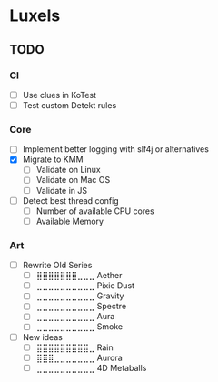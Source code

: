 # Luxels

## TODO 

### CI

- [ ] Use clues in KoTest
- [ ] Test custom Detekt rules

### Core

- [ ] Implement better logging with slf4j or alternatives
- [x] Migrate to KMM
  - [ ] Validate on Linux
  - [ ] Validate on Mac OS
  - [ ] Validate in JS
- [ ] Detect best thread config
  - [ ] Number of available CPU cores
  - [ ] Available Memory
  
### Art

- [ ] Rewrite Old Series
  - [ ] ⣿⣿⣿⣿⣿⣿⣿⣀⣀⣀ Aether 
  - [ ] ⣀⣀⣀⣀⣀⣀⣀⣀⣀⣀ Pixie Dust
  - [ ] ⣀⣀⣀⣀⣀⣀⣀⣀⣀⣀ Gravity
  - [ ] ⣀⣀⣀⣀⣀⣀⣀⣀⣀⣀ Spectre
  - [ ] ⣀⣀⣀⣀⣀⣀⣀⣀⣀⣀ Aura
  - [ ] ⣀⣀⣀⣀⣀⣀⣀⣀⣀⣀ Smoke
- [ ] New ideas
  - [ ] ⣿⣿⣿⣿⣿⣿⣿⣿⣿⣀ Rain
  - [ ] ⣿⣿⣿⣀⣀⣀⣀⣀⣀⣀ Aurora
  - [ ] ⣀⣀⣀⣀⣀⣀⣀⣀⣀⣀ 4D Metaballs
